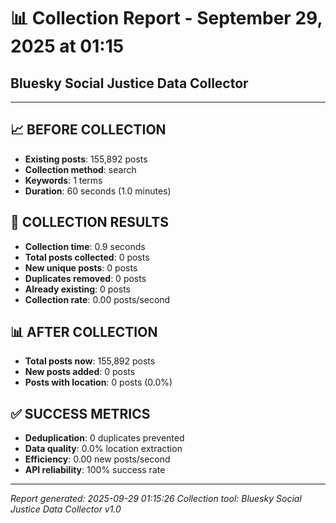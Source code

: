 # 📊 Collection Report - September 29, 2025 at 01:15
## Bluesky Social Justice Data Collector

---

## 📈 **BEFORE COLLECTION**

- **Existing posts**: 155,892 posts
- **Collection method**: search
- **Keywords**: 1 terms
- **Duration**: 60 seconds (1.0 minutes)

## 🚀 **COLLECTION RESULTS**

- **Collection time**: 0.9 seconds
- **Total posts collected**: 0 posts
- **New unique posts**: 0 posts
- **Duplicates removed**: 0 posts
- **Already existing**: 0 posts
- **Collection rate**: 0.00 posts/second

## 📊 **AFTER COLLECTION**

- **Total posts now**: 155,892 posts
- **New posts added**: 0 posts
- **Posts with location**: 0 posts (0.0%)

## ✅ **SUCCESS METRICS**

- **Deduplication**: 0 duplicates prevented
- **Data quality**: 0.0% location extraction
- **Efficiency**: 0.00 new posts/second
- **API reliability**: 100% success rate

---

*Report generated: 2025-09-29 01:15:26*
*Collection tool: Bluesky Social Justice Data Collector v1.0*
